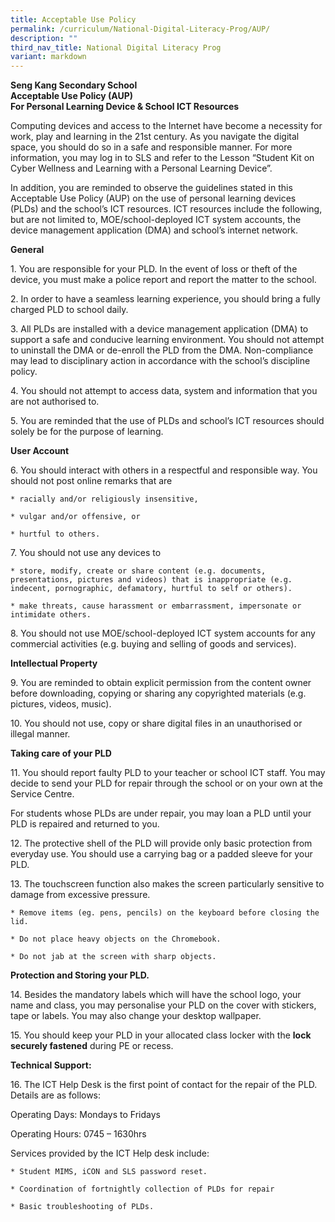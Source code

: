 ```yaml
---
title: Acceptable Use Policy
permalink: /curriculum/National-Digital-Literacy-Prog/AUP/
description: ""
third_nav_title: National Digital Literacy Prog
variant: markdown
---
```

**Seng Kang Secondary School  
Acceptable Use Policy (AUP)  
For Personal Learning Device & School ICT Resources**

Computing devices and access to the Internet have become a necessity for work, play and learning in the 21st century. As you navigate the digital space, you should do so in a safe and responsible manner. For more information, you may log in to SLS and refer to the Lesson “Student Kit on Cyber Wellness and Learning with a Personal Learning Device”.

In addition, you are reminded to observe the guidelines stated in this Acceptable Use Policy (AUP) on the use of personal learning devices (PLDs) and the school’s ICT resources. ICT resources include the following, but are not limited to, MOE/school-deployed ICT system accounts, the device management application (DMA) and school’s internet network.

**General**

1\. You are responsible for your PLD. In the event of loss or theft of the device, you must make a police report and report the matter to the school.

2\. In order to have a seamless learning experience, you should bring a fully charged PLD to school daily.

3\. All PLDs are installed with a device management application (DMA) to support a safe and conducive learning environment. You should not attempt to uninstall the DMA or de-enroll the PLD from the DMA. Non-compliance may lead to disciplinary action in accordance with the school’s discipline policy.

4\. You should not attempt to access data, system and information that you are not authorised to.

5\. You are reminded that the use of PLDs and school’s ICT resources should solely be for the purpose of learning.

**User Account**

6\. You should interact with others in a respectful and responsible way. You should not post online remarks that are

    * racially and/or religiously insensitive,
     
    * vulgar and/or offensive, or
     
    * hurtful to others.
    

7\. You should not use any devices to

    * store, modify, create or share content (e.g. documents, presentations, pictures and videos) that is inappropriate (e.g. indecent, pornographic, defamatory, hurtful to self or others).
     
    * make threats, cause harassment or embarrassment, impersonate or intimidate others.
    

8\. You should not use MOE/school-deployed ICT system accounts for any commercial activities (e.g. buying and selling of goods and services).

**Intellectual Property**

9\. You are reminded to obtain explicit permission from the content owner before downloading, copying or sharing any copyrighted materials (e.g. pictures, videos, music).

10\. You should not use, copy or share digital files in an unauthorised or illegal manner.

**Taking care of your PLD**

11\. You should report faulty PLD to your teacher or school ICT staff. You may decide to send your PLD for repair through the school or on your own at the Service Centre.

For students whose PLDs are under repair, you may loan a PLD until your PLD is repaired and returned to you.

12\. The protective shell of the PLD will provide only basic protection from everyday use. You should use a carrying bag or a padded sleeve for your PLD.

13\. The touchscreen function also makes the screen particularly sensitive to damage from excessive pressure.

    * Remove items (eg. pens, pencils) on the keyboard before closing the lid.
    
    * Do not place heavy objects on the Chromebook.
    
    * Do not jab at the screen with sharp objects.
    

**Protection and Storing your PLD.**

14\. Besides the mandatory labels which will have the school logo, your name and class, you may personalise your PLD on the cover with stickers, tape or labels. You may also change your desktop wallpaper.

15\. You should keep your PLD in your allocated class locker with the **lock securely fastened** during PE or recess.


**Technical Support:**

16\. The ICT Help Desk is the first point of contact for the repair of the PLD. Details are as follows:

Operating Days: Mondays to Fridays

Operating Hours: 0745 – 1630hrs

Services provided by the ICT Help desk include:

    * Student MIMS, iCON and SLS password reset.
    
    * Coordination of fortnightly collection of PLDs for repair 
    
    * Basic troubleshooting of PLDs.
